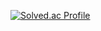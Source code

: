 [![Solved.ac Profile](http://mazassumnida.wtf/api/v2/generate_badge?boj=tails)](https://solved.ac/tails/)
